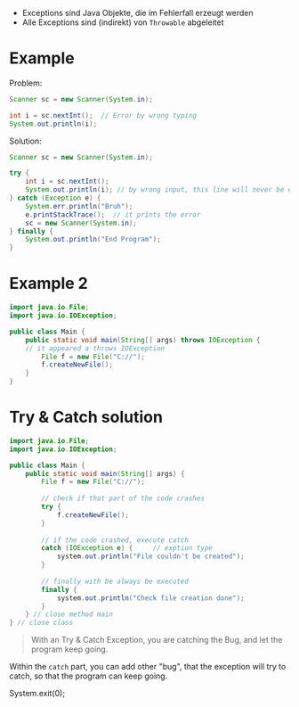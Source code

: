 - Exceptions sind Java Objekte, die im Fehlerfall erzeugt werden
- Alle Exceptions sind (indirekt) von `Throwable` abgeleitet



# Example
Problem:
```java
Scanner sc = new Scanner(System.in);  

int i = sc.nextInt();  // Error by wrong typing
System.out.println(i);  
```

Solution:
```java
Scanner sc = new Scanner(System.in);

try {
    int i = sc.nextInt();
    System.out.println(i); // by wrong input, this line will never be executed
} catch (Exception e) {
    System.err.println("Bruh");  
	e.printStackTrace();  // it prints the error
	sc = new Scanner(System.in);
} finally {
	System.out.println("End Program");
}
```




# Example 2
```java
import java.io.File;
import java.io.IOException;

public class Main {
    public static void main(String[] args) throws IOException {
    // it appeared a throws IOException
        File f = new File("C://");
        f.createNewFile();
    }
}
```



# Try & Catch solution
```java
import java.io.File;
import java.io.IOException;

public class Main {
    public static void main(String[] args) {
        File f = new File("C://");
		
        // check if that part of the code crashes 
        try {
            f.createNewFile(); 
        }
		
        // if the code crashed, execute catch
        catch (IOException e) {     // exption type
            system.out.println("File couldn't be created");
        } 
		
        // finally with be always be executed
        finally {
            system.out.println("Check file creation done");
        }
    } // close method main
} // close class
```
> With an Try & Catch Exception, you are catching the Bug, and let the program keep going.

Within the `catch` part, you can add other "bug", that the exception will try to catch, so that the program can keep going.

System.exit(0);
